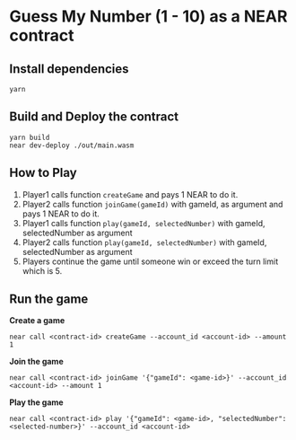 # Guess My Number (1 - 10) as a NEAR contract

## Install dependencies

```
yarn
```

## Build and Deploy the contract

```
yarn build
near dev-deploy ./out/main.wasm
```

## How to Play

1. Player1 calls function `createGame` and pays 1 NEAR to do it.
2. Player2 calls function `joinGame(gameId)` with gameId, as argument and pays 1 NEAR to do it.
3. Player1 calls function `play(gameId, selectedNumber)` with gameId, selectedNumber as argument
4. Player2 calls function `play(gameId, selectedNumber)` with gameId, selectedNumber as argument
5. Players continue the game until someone win or exceed the turn limit which is 5.

## Run the game

**Create a game**

```
near call <contract-id> createGame --account_id <account-id> --amount 1
```

**Join the game**

```
near call <contract-id> joinGame '{"gameId": <game-id>}' --account_id <account-id> --amount 1
```

**Play the game**

```
near call <contract-id> play '{"gameId": <game-id>, "selectedNumber": <selected-number>}' --account_id <account-id>
```
